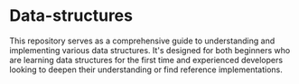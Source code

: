 # Data-structures
This repository serves as a comprehensive guide to understanding and implementing various data structures. It's designed for both beginners who are learning data structures for the first time and experienced developers looking to deepen their understanding or find reference implementations.

